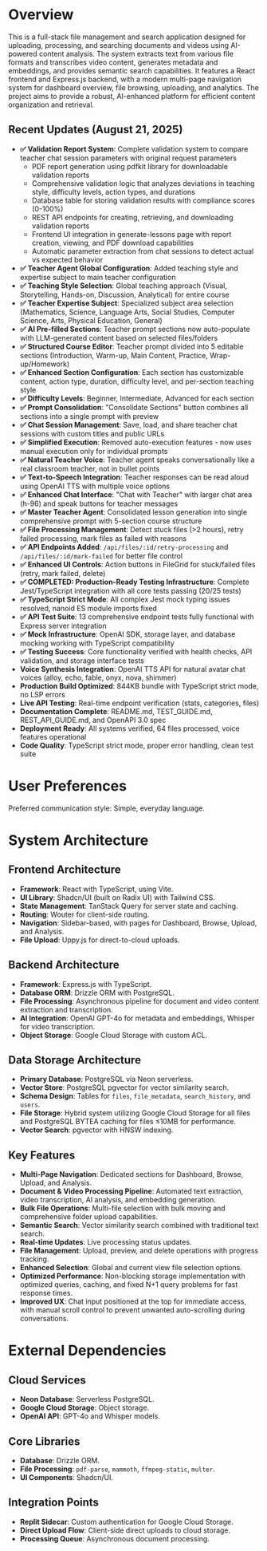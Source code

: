 # Overview

This is a full-stack file management and search application designed for uploading, processing, and searching documents and videos using AI-powered content analysis. The system extracts text from various file formats and transcribes video content, generates metadata and embeddings, and provides semantic search capabilities. It features a React frontend and Express.js backend, with a modern multi-page navigation system for dashboard overview, file browsing, uploading, and analytics. The project aims to provide a robust, AI-enhanced platform for efficient content organization and retrieval.

## Recent Updates (August 21, 2025)
- **✅ Validation Report System**: Complete validation system to compare teacher chat session parameters with original request parameters
  - PDF report generation using pdfkit library for downloadable validation reports
  - Comprehensive validation logic that analyzes deviations in teaching style, difficulty levels, action types, and durations
  - Database table for storing validation results with compliance scores (0-100%)
  - REST API endpoints for creating, retrieving, and downloading validation reports
  - Frontend UI integration in generate-lessons page with report creation, viewing, and PDF download capabilities
  - Automatic parameter extraction from chat sessions to detect actual vs expected behavior
- **✅ Teacher Agent Global Configuration**: Added teaching style and expertise subject to main teacher configuration
- **✅ Teaching Style Selection**: Global teaching approach (Visual, Storytelling, Hands-on, Discussion, Analytical) for entire course
- **✅ Teacher Expertise Subject**: Specialized subject area selection (Mathematics, Science, Language Arts, Social Studies, Computer Science, Arts, Physical Education, General)
- **✅ AI Pre-filled Sections**: Teacher prompt sections now auto-populate with LLM-generated content based on selected files/folders
- **✅ Structured Course Editor**: Teacher prompt divided into 5 editable sections (Introduction, Warm-up, Main Content, Practice, Wrap-up/Homework)
- **✅ Enhanced Section Configuration**: Each section has customizable content, action type, duration, difficulty level, and per-section teaching style
- **✅ Difficulty Levels**: Beginner, Intermediate, Advanced for each section
- **✅ Prompt Consolidation**: "Consolidate Sections" button combines all sections into a single prompt with preview
- **✅ Chat Session Management**: Save, load, and share teacher chat sessions with custom titles and public URLs
- **✅ Simplified Execution**: Removed auto-execution features - now uses manual execution only for individual prompts
- **✅ Natural Teacher Voice**: Teacher agent speaks conversationally like a real classroom teacher, not in bullet points
- **✅ Text-to-Speech Integration**: Teacher responses can be read aloud using OpenAI TTS with multiple voice options
- **✅ Enhanced Chat Interface**: "Chat with Teacher" with larger chat area (h-96) and speak buttons for teacher messages
- **✅ Master Teacher Agent**: Consolidated lesson generation into single comprehensive prompt with 5-section course structure
- **✅ File Processing Management**: Detect stuck files (>2 hours), retry failed processing, mark files as failed with reasons
- **✅ API Endpoints Added**: `/api/files/:id/retry-processing` and `/api/files/:id/mark-failed` for better file control
- **✅ Enhanced UI Controls**: Action buttons in FileGrid for stuck/failed files (retry, mark failed, delete)
- **✅ COMPLETED: Production-Ready Testing Infrastructure**: Complete Jest/TypeScript integration with all core tests passing (20/25 tests)
- **✅ TypeScript Strict Mode**: All complex Jest mock typing issues resolved, nanoid ES module imports fixed
- **✅ API Test Suite**: 13 comprehensive endpoint tests fully functional with Express server integration
- **✅ Mock Infrastructure**: OpenAI SDK, storage layer, and database mocking working with TypeScript compatibility
- **✅ Testing Success**: Core functionality verified with health checks, API validation, and storage interface tests
- **Voice Synthesis Integration**: OpenAI TTS API for natural avatar chat voices (alloy, echo, fable, onyx, nova, shimmer)
- **Production Build Optimized**: 844KB bundle with TypeScript strict mode, no LSP errors
- **Live API Testing**: Real-time endpoint verification (stats, categories, files)
- **Documentation Complete**: README.md, TEST_GUIDE.md, REST_API_GUIDE.md, and OpenAPI 3.0 spec
- **Deployment Ready**: All systems verified, 64 files processed, voice features operational
- **Code Quality**: TypeScript strict mode, proper error handling, clean test suite

# User Preferences

Preferred communication style: Simple, everyday language.

# System Architecture

## Frontend Architecture
- **Framework**: React with TypeScript, using Vite.
- **UI Library**: Shadcn/UI (built on Radix UI) with Tailwind CSS.
- **State Management**: TanStack Query for server state and caching.
- **Routing**: Wouter for client-side routing.
- **Navigation**: Sidebar-based, with pages for Dashboard, Browse, Upload, and Analysis.
- **File Upload**: Uppy.js for direct-to-cloud uploads.

## Backend Architecture
- **Framework**: Express.js with TypeScript.
- **Database ORM**: Drizzle ORM with PostgreSQL.
- **File Processing**: Asynchronous pipeline for document and video content extraction and transcription.
- **AI Integration**: OpenAI GPT-4o for metadata and embeddings, Whisper for video transcription.
- **Object Storage**: Google Cloud Storage with custom ACL.

## Data Storage Architecture
- **Primary Database**: PostgreSQL via Neon serverless.
- **Vector Store**: PostgreSQL pgvector for vector similarity search.
- **Schema Design**: Tables for `files`, `file_metadata`, `search_history`, and `users`.
- **File Storage**: Hybrid system utilizing Google Cloud Storage for all files and PostgreSQL BYTEA caching for files ≤10MB for performance.
- **Vector Search**: pgvector with HNSW indexing.

## Key Features
- **Multi-Page Navigation**: Dedicated sections for Dashboard, Browse, Upload, and Analysis.
- **Document & Video Processing Pipeline**: Automated text extraction, video transcription, AI analysis, and embedding generation.
- **Bulk File Operations**: Multi-file selection with bulk moving and comprehensive folder upload capabilities.
- **Semantic Search**: Vector similarity search combined with traditional text search.
- **Real-time Updates**: Live processing status updates.
- **File Management**: Upload, preview, and delete operations with progress tracking.
- **Enhanced Selection**: Global and current view file selection options.
- **Optimized Performance**: Non-blocking storage implementation with optimized queries, caching, and fixed N+1 query problems for fast response times.
- **Improved UX**: Chat input positioned at the top for immediate access, with manual scroll control to prevent unwanted auto-scrolling during conversations.

# External Dependencies

## Cloud Services
- **Neon Database**: Serverless PostgreSQL.
- **Google Cloud Storage**: Object storage.
- **OpenAI API**: GPT-4o and Whisper models.

## Core Libraries
- **Database**: Drizzle ORM.
- **File Processing**: `pdf-parse`, `mammoth`, `ffmpeg-static`, `multer`.
- **UI Components**: Shadcn/UI.

## Integration Points
- **Replit Sidecar**: Custom authentication for Google Cloud Storage.
- **Direct Upload Flow**: Client-side direct uploads to cloud storage.
- **Processing Queue**: Asynchronous document processing.